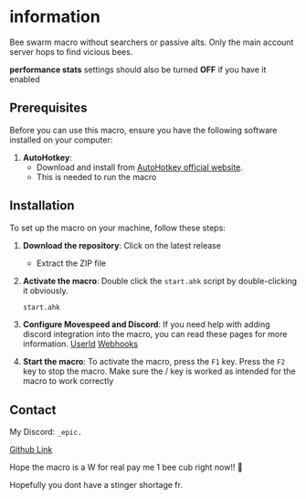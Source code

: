 # information
Bee swarm macro without searchers or passive alts. Only the main account server hops to find vicious bees.

**performance stats** settings should also be turned **OFF** if you have it enabled

## Prerequisites

Before you can use this macro, ensure you have the following software installed on your computer:

1. **AutoHotkey**: 
   - Download and install from [AutoHotkey official website](https://www.autohotkey.com/download/ahk-v2.exe).
   - This is needed to run the macro 



## Installation

To set up the macro on your machine, follow these steps:

1. **Download the repository**: Click on the latest release
   - Extract the ZIP file

2. **Activate the macro**: Double click the `start.ahk` script by double-clicking it obviously.
   ```sh
   start.ahk
   ```

3. **Configure Movespeed and Discord**: If you need help with adding discord integration into the macro, you can read these pages for more information. [UserId](https://support.discord.com/hc/en-us/articles/206346498-Where-can-I-find-my-User-Server-Message-ID#h_01HRSTXPS5H5D7JBY2QKKPVKNA) [Webhooks](https://support.discord.com/hc/en-us/articles/228383668-Intro-to-Webhooks)


4. **Start the macro**: To activate the macro, press the ``` F1 ``` key. Press the ``` F2 ``` key to stop the macro. 
Make sure the / key is worked as intended for the macro to work correctly


## Contact

My Discord: ``` _epic. ``` 

[Github Link](https://github.com/epicisgood/VicHopMacro)

Hope the macro is a W for real pay me 1 bee cub right now!! 🤑

Hopefully you dont have a stinger shortage fr.